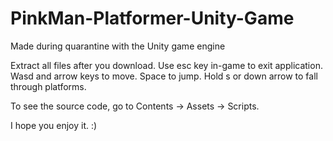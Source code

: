 # PinkMan-Platformer-Unity-Game
Made during quarantine with the Unity game engine

Extract all files after you download. 
Use esc key in-game to exit application. 
Wasd and arrow keys to move.
Space to jump.
Hold s or down arrow to fall through platforms.

 To see the source code, go to Contents -> Assets -> Scripts.

I hope you enjoy it. :)
